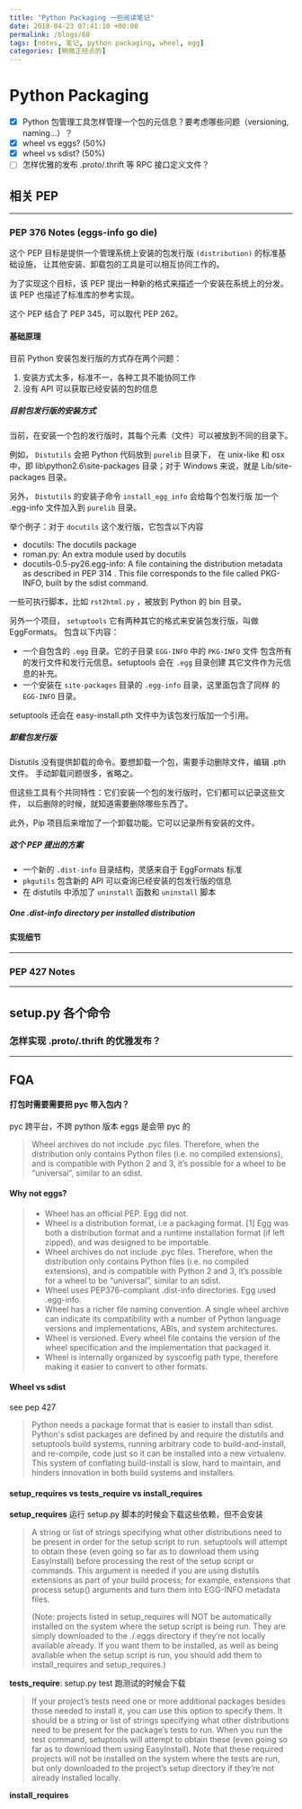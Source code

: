 ```yaml
---
title: "Python Packaging 一些阅读笔记"
date: 2018-04-23 07:41:10 +00:00
permalink: /blogs/68
tags: [notes, 笔记, python packaging, wheel, egg]
categories: [稍微正经点的]
---
```

# Python Packaging
- [x] Python 包管理工具怎样管理一个包的元信息？要考虑哪些问题（versioning, naming...）？
- [x] wheel vs eggs? (50%)
- [x] wheel vs sdist? (50%)
- [ ] 怎样优雅的发布 .proto/.thrift 等 RPC 接口定义文件？

## 相关 PEP

----------------------------------

### PEP 376 Notes (eggs-info go die)

这个 PEP 目标是提供一个管理系统上安装的包发行版 `(distribution)` 的标准基础设施，
让其他安装、卸载包的工具是可以相互协同工作的。

为了实现这个目标，该 PEP 提出一种新的格式来描述一个安装在系统上的分发。
该 PEP 也描述了标准库的参考实现。

这个 PEP 结合了 PEP 345，可以取代 PEP 262。

####  基础原理

目前 Python 安装包发行版的方式存在两个问题：
1.  安装方式太多，标准不一，各种工具不能协同工作
2.  没有 API 可以获取已经安装的包的信息

#####  目前包发行版的安装方式
当前，在安装一个包的发行版时，其每个元素（文件）可以被放到不同的目录下。

例如， `Distutils` 会把 Python 代码放到 `purelib` 目录下，
在 unix-like 和 osx 中，即 lib\python2.6\site-packages 目录；对于
Windows 来说，就是 Lib/site-packages 目录。

另外， `Distutils` 的安装子命令 `install_egg_info` 会给每个包发行版
加一个 .egg-info 文件加入到 `purelib` 目录。

举个例子：对于 `docutils` 这个发行版，它包含以下内容

- docutils: The docutils package
- roman.py: An extra module used by docutils
- docutils-0.5-py26.egg-info: A file containing the distribution
metadata as described in PEP 314 . This file corresponds to the file
called PKG-INFO, built by the sdist command.

一些可执行脚本，比如 `rst2html.py` ，被放到 Python 的 bin 目录。

另外一个项目， `setuptools` 它有两种其它的格式来安装包发行版，叫做 EggFormats。
包含以下内容：

- 一个自包含的 `.egg` 目录。它的子目录 `EGG-INFO` 中的 `PKG-INFO` 文件
包含所有的发行文件和发行元信息。setuptools 会在 `.egg` 目录创建
其它文件作为元信息的补充。
-   一个安装在 `site-packages` 目录的 `.egg-info` 目录，这里面包含了同样
的 `EGG-INFO` 目录。

setuptools 还会在 easy-install.pth 文件中为该包发行版加一个引用。

##### 卸载包发行版

Distutils 没有提供卸载的命令。要想卸载一个包，需要手动删除文件，编辑 .pth 文件。
手动卸载问题很多，省略之。

但这些工具有个共同特性：它们安装一个包的发行版时，它们都可以记录这些文件，
以后删除的时候，就知道需要删除哪些东西了。

此外，Pip 项目后来增加了一个卸载功能。它可以记录所有安装的文件。

#####  这个 PEP 提出的方案

- 一个新的 `.dist-info` 目录结构，灵感来自于 EggFormats 标准
- `pkgutils` 包含新的 API 可以查询已经安装的包发行版的信息
- 在 distutils 中添加了 `uninstall` 函数和 `uninstall` 脚本

##### One .dist-info directory per installed distribution

####  实现细节

-------------------------------

### PEP 427 Notes

-------------------------------

## setup.py 各个命令

### 怎样实现 .proto/.thrift 的优雅发布？

-------------------------------

## FQA

#### 打包时需要需要把 pyc 带入包内？

pyc 跨平台，不跨 python 版本
eggs 是会带 pyc 的

> Wheel archives do not include .pyc files. Therefore, when the distribution only
>  contains Python files (i.e. no compiled extensions), and is compatible with
>  Python 2 and 3, it’s possible for a wheel to be “universal”, similar to an sdist.

#### Why not eggs?

> - Wheel has an official PEP. Egg did not.
> - Wheel is a distribution format, i.e a packaging format. [1] Egg was both a distribution format and a runtime installation format (if left zipped), and was designed to be importable.
> - Wheel archives do not include .pyc files. Therefore, when the distribution only contains Python files (i.e. no compiled extensions), and is compatible with Python 2 and 3, it’s possible for a wheel to be “universal”, similar to an sdist.
> - Wheel uses PEP376-compliant .dist-info directories. Egg used .egg-info.
> - Wheel has a richer file naming convention. A single wheel archive can indicate its compatibility with a number of Python language versions and implementations, ABIs, and system architectures.
> - Wheel is versioned. Every wheel file contains the version of the wheel specification and the implementation that packaged it.
> - Wheel is internally organized by sysconfig path type, therefore making it easier to convert to other formats.

#### Wheel vs sdist

see pep 427

> Python needs a package format that is easier to install than sdist.
Python's sdist packages are defined by and require the distutils and
setuptools build systems, running arbitrary code to build-and-install,
and re-compile, code just so it can be installed into a new virtualenv.
This system of conflating build-install is slow, hard to maintain,
and hinders innovation in both build systems and installers.

#### setup_requires vs tests_require vs install_requires

**setup_requires** 运行 setup.py 脚本的时候会下载这些依赖，但不会安装
> A string or list of strings specifying what other distributions need to be present in order for the setup script to run. setuptools will attempt to obtain these (even going so far as to download them using EasyInstall) before processing the rest of the setup script or commands. This argument is needed if you are using distutils extensions as part of your build process; for example, extensions that process setup() arguments and turn them into EGG-INFO metadata files.
>
> (Note: projects listed in setup_requires will NOT be automatically installed on the system where the setup script is being run. They are simply downloaded to the ./.eggs directory if they’re not locally available already. If you want them to be installed, as well as being available when the setup script is run, you should add them to install_requires and setup_requires.)

**tests_require**:  setup.py test 跑测试的时候会下载
> If your project’s tests need one or more additional packages besides those needed to install it, you can use this option to specify them. It should be a string or list of strings specifying what other distributions need to be present for the package’s tests to run. When you run the test command, setuptools will attempt to obtain these (even going so far as to download them using EasyInstall). Note that these required projects will not be installed on the system where the tests are run, but only downloaded to the project’s setup directory if they’re not already installed locally.

**install_requires**
